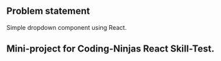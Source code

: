 ## Problem statement
Simple dropdown component using React. 

## Mini-project for Coding-Ninjas React Skill-Test.


